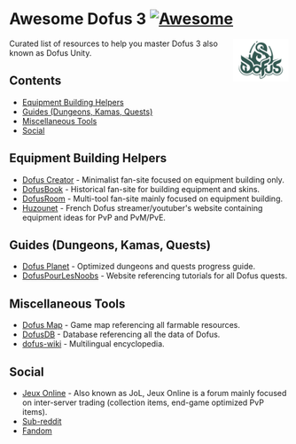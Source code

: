 # Awesome Dofus 3 [![Awesome](https://awesome.re/badge.svg)](https://awesome.re)

[<img src="dofus-logo.png" align="right" width="100">](https://dofus.com)

Curated list of resources to help you master Dofus 3 also known as Dofus Unity.

## Contents

* [Equipment Building Helpers](#equipment-building-helpers)
* [Guides (Dungeons, Kamas, Quests)](#guides-dungeons-kamas-quests)
* [Miscellaneous Tools](#miscellaneous-tools)
* [Social](#social)

## Equipment Building Helpers

* [Dofus Creator](https://dofuscreator.com/) - Minimalist fan-site focused on equipment building only.
* [DofusBook](https://www.dofusbook.net/) - Historical fan-site for building equipment and skins.
* [DofusRoom](https://www.dofusroom.com) - Multi-tool fan-site mainly focused on equipment building.
* [Huzounet](https://huzounet.fr/) - French Dofus streamer/youtuber's website containing equipment ideas for PvP and PvM/PvE.

## Guides (Dungeons, Kamas, Quests)

* [Dofus Planet](https://dofusplanet.fr) - Optimized dungeons and quests progress guide.
* [DofusPourLesNoobs](https://www.dofuspourlesnoobs.com/) - Website referencing tutorials for all Dofus quests.

## Miscellaneous Tools

* [Dofus Map](https://dofus-map.com/) - Game map referencing all farmable resources.
* [DofusDB](https://dofusdb.fr/) - Database referencing all the data of Dofus.
* [dofus-wiki](https://dofus.wiki/) - Multilingual encyclopedia.

## Social

* [Jeux Online](https://dofus.jeuxonline.info/) - Also known as JoL, Jeux Online is a forum mainly focused on inter-server trading (collection items, end-game optimized PvP items).
* [Sub-reddit](https://www.reddit.com/r/Dofus/)
* [Fandom](https://dofuswiki.fandom.com/wiki/Dofus_Wiki)
